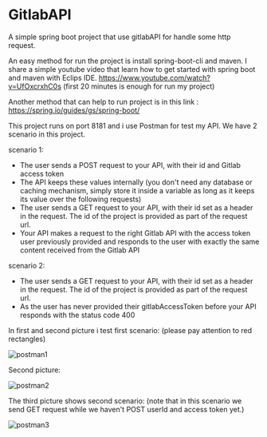 # GitlabAPI
A simple spring boot project that use gitlabAPI for handle some http request.

An easy method for run the project is install spring-boot-cli and maven. I share a simple youtube video that learn how to get started with spring boot and maven with Eclips IDE.
https://www.youtube.com/watch?v=UfOxcrxhC0s (first 20 minutes is enough for run my project)

Another method that can help to run project is in this link : https://spring.io/guides/gs/spring-boot/

This project runs on port 8181 and i use Postman for test my API. We have 2 scenario in this project.

scenario 1:
- The user sends a POST request to your API, with their id <userId> and Gitlab access token <gitlabAccessToken>
- The API keeps these values internally (you don't need any database or caching mechanism, simply store it inside a variable as long as it keeps its value over the following requests)
- The user sends a GET request to your API, with their id set as a header <userId> in the request. The id of the project is provided as part of the request url.
- Your API makes a request to the right Gitlab API with the access token user previously provided and responds to the user with exactly the same content received from the Gitlab API

scenario 2:
- The user sends a GET request to your API, with their id set as a header <userId> in the request. The id of the project is provided as part of the request url.
- As the user has never provided their gitlabAccessToken before your API responds with the status code 400
  
In first and second picture i test first scenario: (please pay attention to red rectangles)

![postman1](https://user-images.githubusercontent.com/51695882/126911768-0118cc4a-b700-427a-b4ac-a421e739e668.jpg)

Second picture:

![postman2](https://user-images.githubusercontent.com/51695882/126911921-16c287e0-50d0-4eb4-86f9-538e43c4e95c.jpg)

The third picture shows second scenario: (note that in this scenario we send GET request while we haven't POST userId and access token yet.)

![postman3](https://user-images.githubusercontent.com/51695882/126912220-6d66aef1-a4a1-4c30-8302-701328e0827d.jpg)
